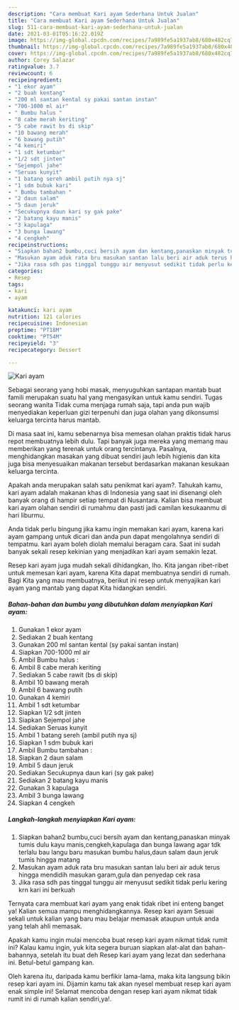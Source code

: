 ```yaml
---
description: "Cara membuat Kari ayam Sederhana Untuk Jualan"
title: "Cara membuat Kari ayam Sederhana Untuk Jualan"
slug: 511-cara-membuat-kari-ayam-sederhana-untuk-jualan
date: 2021-03-01T05:16:22.019Z
image: https://img-global.cpcdn.com/recipes/7a989fe5a1937ab8/680x482cq70/kari-ayam-foto-resep-utama.jpg
thumbnail: https://img-global.cpcdn.com/recipes/7a989fe5a1937ab8/680x482cq70/kari-ayam-foto-resep-utama.jpg
cover: https://img-global.cpcdn.com/recipes/7a989fe5a1937ab8/680x482cq70/kari-ayam-foto-resep-utama.jpg
author: Corey Salazar
ratingvalue: 3.7
reviewcount: 6
recipeingredient:
- "1 ekor ayam"
- "2 buah kentang"
- "200 ml santan kental sy pakai santan instan"
- "700-1000 ml air"
- " Bumbu halus "
- "8 cabe merah keriting"
- "5 cabe rawit bs di skip"
- "10 bawang merah"
- "6 bawang putih"
- "4 kemiri"
- "1 sdt ketumbar"
- "1/2 sdt jinten"
- "Sejempol jahe"
- "Seruas kunyit"
- "1 batang sereh ambil putih nya sj"
- "1 sdm bubuk kari"
- " Bumbu tambahan "
- "2 daun salam"
- "5 daun jeruk"
- "Secukupnya daun kari sy gak pake"
- "2 batang kayu manis"
- "3 kapulaga"
- "3 bunga lawang"
- "4 cengkeh"
recipeinstructions:
- "Siapkan bahan2 bumbu,cuci bersih ayam dan kentang,panaskan minyak tumis dulu kayu manis,cengkeh,kapulaga dan bunga lawang agar tdk terlalu bau langu baru masukan bumbu halus,daun salam daun jeruk tumis hingga matang"
- "Masukan ayam aduk rata bru masukan santan lalu beri air aduk terus hingga mendidih masukan garam,gula dan penyedap cek rasa"
- "Jika rasa sdh pas tinggal tunggu air menyusut sedikit tidak perlu kering krn kari ini berkuah"
categories:
- Resep
tags:
- kari
- ayam

katakunci: kari ayam 
nutrition: 121 calories
recipecuisine: Indonesian
preptime: "PT18M"
cooktime: "PT54M"
recipeyield: "3"
recipecategory: Dessert

---
```



![Kari ayam](https://img-global.cpcdn.com/recipes/7a989fe5a1937ab8/680x482cq70/kari-ayam-foto-resep-utama.jpg)

Sebagai seorang yang hobi masak, menyuguhkan santapan mantab buat famili merupakan suatu hal yang mengasyikan untuk kamu sendiri. Tugas seorang  wanita Tidak cuma menjaga rumah saja, tapi anda pun wajib menyediakan keperluan gizi terpenuhi dan juga olahan yang dikonsumsi keluarga tercinta harus mantab.

Di masa  saat ini, kamu sebenarnya bisa memesan olahan praktis tidak harus repot membuatnya lebih dulu. Tapi banyak juga mereka yang memang mau memberikan yang terenak untuk orang tercintanya. Pasalnya, menghidangkan masakan yang dibuat sendiri jauh lebih higienis dan kita juga bisa menyesuaikan makanan tersebut berdasarkan makanan kesukaan keluarga tercinta. 



Apakah anda merupakan salah satu penikmat kari ayam?. Tahukah kamu, kari ayam adalah makanan khas di Indonesia yang saat ini disenangi oleh banyak orang di hampir setiap tempat di Nusantara. Kalian bisa membuat kari ayam olahan sendiri di rumahmu dan pasti jadi camilan kesukaanmu di hari liburmu.

Anda tidak perlu bingung jika kamu ingin memakan kari ayam, karena kari ayam gampang untuk dicari dan anda pun dapat mengolahnya sendiri di tempatmu. kari ayam boleh diolah memalui beragam cara. Saat ini sudah banyak sekali resep kekinian yang menjadikan kari ayam semakin lezat.

Resep kari ayam juga mudah sekali dihidangkan, lho. Kita jangan ribet-ribet untuk memesan kari ayam, karena Kita dapat membuatnya sendiri di rumah. Bagi Kita yang mau membuatnya, berikut ini resep untuk menyajikan kari ayam yang mantab yang dapat Kita hidangkan sendiri.

<!--inarticleads1-->

##### Bahan-bahan dan bumbu yang dibutuhkan dalam menyiapkan Kari ayam:

1. Gunakan 1 ekor ayam
1. Sediakan 2 buah kentang
1. Gunakan 200 ml santan kental (sy pakai santan instan)
1. Siapkan 700-1000 ml air
1. Ambil  Bumbu halus :
1. Ambil 8 cabe merah keriting
1. Sediakan 5 cabe rawit (bs di skip)
1. Ambil 10 bawang merah
1. Ambil 6 bawang putih
1. Gunakan 4 kemiri
1. Ambil 1 sdt ketumbar
1. Siapkan 1/2 sdt jinten
1. Siapkan Sejempol jahe
1. Sediakan Seruas kunyit
1. Ambil 1 batang sereh (ambil putih nya sj)
1. Siapkan 1 sdm bubuk kari
1. Ambil  Bumbu tambahan :
1. Siapkan 2 daun salam
1. Ambil 5 daun jeruk
1. Sediakan Secukupnya daun kari (sy gak pake)
1. Sediakan 2 batang kayu manis
1. Gunakan 3 kapulaga
1. Ambil 3 bunga lawang
1. Siapkan 4 cengkeh




<!--inarticleads2-->

##### Langkah-langkah menyiapkan Kari ayam:

1. Siapkan bahan2 bumbu,cuci bersih ayam dan kentang,panaskan minyak tumis dulu kayu manis,cengkeh,kapulaga dan bunga lawang agar tdk terlalu bau langu baru masukan bumbu halus,daun salam daun jeruk tumis hingga matang
1. Masukan ayam aduk rata bru masukan santan lalu beri air aduk terus hingga mendidih masukan garam,gula dan penyedap cek rasa
1. Jika rasa sdh pas tinggal tunggu air menyusut sedikit tidak perlu kering krn kari ini berkuah




Ternyata cara membuat kari ayam yang enak tidak ribet ini enteng banget ya! Kalian semua mampu menghidangkannya. Resep kari ayam Sesuai sekali untuk kalian yang baru mau belajar memasak ataupun untuk anda yang telah ahli memasak.

Apakah kamu ingin mulai mencoba buat resep kari ayam nikmat tidak rumit ini? Kalau kamu ingin, yuk kita segera buruan siapkan alat-alat dan bahan-bahannya, setelah itu buat deh Resep kari ayam yang lezat dan sederhana ini. Betul-betul gampang kan. 

Oleh karena itu, daripada kamu berfikir lama-lama, maka kita langsung bikin resep kari ayam ini. Dijamin kamu tak akan nyesel membuat resep kari ayam enak simple ini! Selamat mencoba dengan resep kari ayam nikmat tidak rumit ini di rumah kalian sendiri,ya!.

